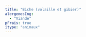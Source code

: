 ```yaml
---
title: "Biche (volaille et gibier)"
alergenesIng:
  - "Viande"
pFrais: true
itype: "animaux"
---
```

